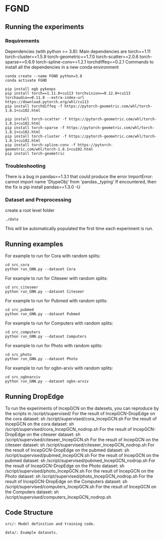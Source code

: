 # FGND

## Running the experiments

### Requirements
Dependencies (with python >= 3.8):
Main dependencies are
torch==1.11
torch-cluster==1.5.9
torch-geometric==1.7.0
torch-scatter==2.0.6
torch-sparse==0.6.9
torch-spline-conv==1.2.1
torchdiffeq==0.2.1
Commands to install all the dependencies in a new conda environment
```
conda create --name FGND python=3.8
conda activate FGND

pip install ogb pykeops
pip install torch==1.11.0+cu113 torchvision==0.12.0+cu113 torchaudio==0.11.0 --extra-index-url https://download.pytorch.org/whl/cu113
pip install torchdiffeq -f https://pytorch-geometric.com/whl/torch-1.8.1+cu102.html

pip install torch-scatter -f https://pytorch-geometric.com/whl/torch-1.8.1+cu102.html
pip install torch-sparse -f https://pytorch-geometric.com/whl/torch-1.8.1+cu102.html
pip install torch-cluster -f https://pytorch-geometric.com/whl/torch-1.8.1+cu102.html
pip install torch-spline-conv -f https://pytorch-geometric.com/whl/torch-1.8.1+cu102.html
pip install torch-geometric
```

### Troubleshooting

There is a bug in pandas==1.3.1 that could produce the error ImportError: cannot import name 'DtypeObj' from 'pandas._typing'
If encountered, then the fix is 
pip install pandas==1.3.0 -U


### Dataset and Preprocessing
create a root level folder
```
./data
```
This will be automatically populated the first time each experiment is run.



## Running examples
For example to run for Cora with random splits:
```
cd src_cora
python run_GNN.py --dataset Cora 
```

For example to run for Citeseer with random splits:
```
cd src_citeseer
python run_GNN.py --dataset Citeseer 
```

For example to run for Pubmed with random splits:
```
cd src_pubmed
python run_GNN.py --dataset Pubmed 
```
For example to run for Computers with random splits:
```
cd src_computers
python run_GNN.py --dataset Computers
```
For example to run for Photo with random splits:
```
cd src_photo
python run_GNN.py --dataset Photo 
```
For example to run for ogbn-arxiv with random splits:
```
cd src_ogbnarxiv
python run_GNN.py --dataset ogbn-arxiv 
```
## Running DropEdge
To run the experiments of IncepGCN on the datesets, you can reproduce by the scripts in /script/supervised/
For the result of IncepGCN-DropEdge on the cora dataset: sh /script/supervised/cora_IncepGCN.sh
For the result of IncepGCN on the cora dataset: sh /script/supervised/cora_IncepGCN_nodrop.sh
For the result of IncepGCN-DropEdge on the citeseer dataset: sh /script/supervised/citeseer_IncepGCN.sh
For the result of IncepGCN on the citeseer dataset: sh /script/supervised/citeseer_IncepGCN_nodrop.sh
For the result of IncepGCN-DropEdge on the pubmed dataset: sh /script/supervised/pubmed_IncepGCN.sh
For the result of IncepGCN on the pubmed dataset: sh /script/supervised/pubmed_IncepGCN_nodrop.sh
For the result of IncepGCN-DropEdge on the Photo dataset: sh /script/supervised/photo_IncepGCN.sh
For the result of IncepGCN on the Photo dataset: sh /script/supervised/photo_IncepGCN_nodrop.sh
For the result of IncepGCN-DropEdge on the Computers dataset: sh /script/supervised/computers_IncepGCN.sh
For the result of IncepGCN on the Computers dataset: sh /script/supervised/computers_IncepGCN_nodrop.sh

## Code Structure
    src/: Model definition and training code.
    
    data/: Example datasets.
    

